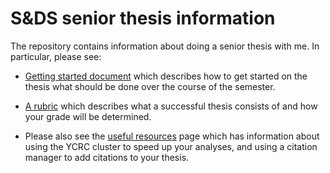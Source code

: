 # S&DS senior thesis information

The repository contains information about doing a senior thesis with me. In particular, please see:

- [Getting started document](https://github.com/emeyers/senior_thesis-/blob/main/getting_started.md) which describes how to get started on the thesis what should be done over the course of the semester.

- [A rubric](https://github.com/emeyers/senior_thesis-/blob/main/rubric.md) which describes what a successful thesis consists of and how your grade will be determined.

- Please also see the [useful resources](https://github.com/emeyers/senior_thesis/blob/main/useful_resources.md) page which has information about using the YCRC cluster to speed up your analyses, and using a citation manager to add citations to your thesis. 

